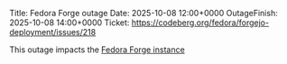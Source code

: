 Title: Fedora Forge outage
Date: 2025-10-08 12:00+0000
OutageFinish: 2025-10-08 14:00+0000
Ticket: https://codeberg.org/fedora/forgejo-deployment/issues/218

This outage impacts the [Fedora Forge instance](https://forge.fedoraproject.org/)
